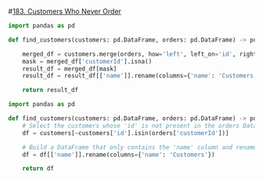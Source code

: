 #[183. Customers Who Never Order](https://leetcode.com/problems/customers-who-never-order/description)

```python solution1.py
import pandas as pd

def find_customers(customers: pd.DataFrame, orders: pd.DataFrame) -> pd.DataFrame:

    merged_df = customers.merge(orders, how='left', left_on='id', right_on='customerId')
    mask = merged_df['customerId'].isna()
    result_df = merged_df[mask]
    result_df = result_df[['name']].rename(columns={'name': 'Customers'})

    return result_df
```

```python solution2.py
import pandas as pd

def find_customers(customers: pd.DataFrame, orders: pd.DataFrame) -> pd.DataFrame:
    # Select the customers whose 'id' is not present in the orders DataFrame's 'customerId' column.
    df = customers[~customers['id'].isin(orders['customerId'])]

    # Build a DataFrame that only contains the 'name' column and rename it as 'Customers'.
    df = df[['name']].rename(columns={'name': 'Customers'})

    return df
```
